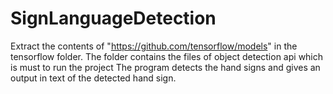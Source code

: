 # SignLanguageDetection
Extract the contents of "https://github.com/tensorflow/models" in the tensorflow folder. The folder contains the files of object detection api which is must to run the project
The program detects the hand signs and gives an output in text of the detected hand sign.
